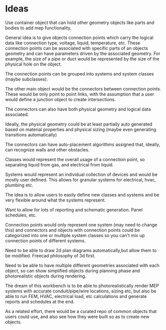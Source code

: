 # Ideas

Use container object that can hold other geometry objects like parts and bodies to add mep functionality.

General idea is to give objects connection points which carry the logical data like connection type, voltage, liquid, temperature, etc. These connection points can be associated with specific parts of an objects geometry and can have parameters driven by the associated geometry. For example, the size of a pipe or duct would be represented by the size of the physical hole on the object.

The connection points can be grouped into systems and system classes (maybe subclasses).

The other main object would be the connectors between connection points. These would be only point to point links, with the assumption that a user would define a junction object to create intersections.

The connectors can also have both physical geometry and logical data associated.

Ideally, the physical geometry could be at least partially auto generated based on material properties and physical sizing (maybe even generating transitions automatically)

The connectors can have auto-placement algorithms assigned that, ideally, can recognize walls and other obstacles.

Classes would represent the overall usage of a connection point, so separating liquid from gas, and electrical from liquid.

Systems would represent an individual collection of devices and would be mostly user defined. This allows for granular systems for electrical, hvac, plumbing etc.

The idea is to allow users to easily define new classes and systems and be very flexible around what the systems represent.

Want to allow for lots of reporting and schematic generation. Panel schedules, etc.

Connection points would only represent one system (may need to change this) and connectors and objects with connection points could be categorized into one or multiple system classes so you can't mix up connection points of different systems.

Need to be able to draw 2d plan diagrams automatically,but allow them to be modified. Freecad philosophy of 3d first.

Need to be able to have multiple different geometries associated with each object, so can show simplified objects during planning phase and photorealistic objects during rendering.

The dream of this workbench is to be able to photorealistically render MEP systems with accurate conduit/pipe/wire locations, sizing etc, but also be able to run FEM, HVAC, electrical load, etc calculations and generate reports and schedules at the end.

As a related effort, there would be a curated repo of common objects that users could use, and also see how they were built so as to create new objects.
